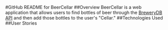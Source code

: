 #GitHub README for BeerCellar
##Overview
BeerCellar is a web application that allows users to find bottles of beer through the [BreweryDB API](http://www.brewerydb.com) and then add those bottles to the user's "Cellar."
##Technologies Used
##User Stories
##
